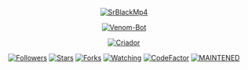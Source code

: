 <p align="center">
<a href="https://ibb.co/G7PZnyz"><img src="https://i.ibb.co/mqjq4Fb/IMG-20211031-WA0066.jpg" alt="SrBlackMp4" border="0"></a>
</p>
<p align="center">
<a href="#"><img title="Venom-Bot" src="https://img.shields.io/badge/Termux Whatsapp Bot-green?colorA=%23ff0000&colorB=%23017e40&style=for-the-badge"></a>
</p>
<p align="center">
<a href="https://github.com/SrBlackMp4"><img title="Criador" src="https://img.shields.io/badge/Criador-SrBlack-red.svg?style=for-the-badge&logo=github"></a>
</p>
<p align="center">
<a href="https://github.com/SrBlackMp4/followers"><img title="Followers" src="https://img.shields.io/github/followers/SrBlackMp4?color=blue&style=flat-square"></a>
<a href="https://github.com/SrBlackMp4/termux-wabot/stargazers/"><img title="Stars" src="https://img.shields.io/github/stars/SrBlackMp4/termuxbotv1?color=red&style=flat-square"></a>
<a href="https://github.com/SrBlackMp4/termuxbotv1/network/members"><img title="Forks" src="https://img.shields.io/github/forks/SrBlackMp4/termuxbotv1?color=red&style=flat-square"></a>
<a href="https://github.com/SrBlackMp4/termuxbotv1/watchers"><img title="Watching" src="https://img.shields.io/github/watchers/SrBlackMp4/termuxbotv1?label=Watchers&color=blue&style=flat-square"></a>
<a href="https://www.codefactor.io/repository/github/SrBlackMp4/termuxbotv1"><img src="https://www.codefactor.io/repository/github/SrBlackMp4/termuxbotv1/badge" alt="CodeFactor" /></a>
<a href="#"><img title="MAINTENED" src="https://img.shields.io/badge/MAINTENED-NO-blue.svg"</a>
</p>
